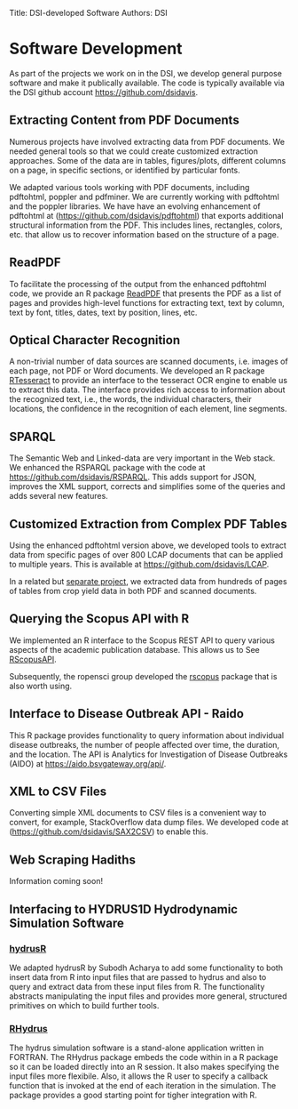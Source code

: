 Title: DSI-developed Software
Authors: DSI

# Software Development
As part of the projects we work on in the DSI, we develop
general purpose software and make it publically available.
The code is typically available via the DSI github account 
https://github.com/dsidavis.


## Extracting Content from PDF Documents
Numerous projects have involved extracting data from PDF documents.
We needed general tools so that we could create customized extraction approaches.
Some of the data are in tables, figures/plots, different columns on a page, 
in specific sections, or identified by particular fonts.

We adapted various tools working with PDF documents, including pdftohtml, poppler and pdfminer.  We
are currently working with pdftohtml and the poppler libraries.  We have have an evolving
enhancement of pdftohtml at (https://github.com/dsidavis/pdftohtml) that exports additional
structural information from the PDF.  This includes lines, rectangles, colors, etc. that allow us to
recover information based on the structure of a page.

## ReadPDF
To facilitate the processing of the output from the enhanced pdftohtml
code, we provide an R package [ReadPDF](https://github.com/dsidavis/ReadPDF) that presents
the PDF as a list of pages and provides high-level functions
for extracting text, text by column, text by font, titles, dates, 
text by position, lines, etc.


## Optical Character Recognition
A non-trivial number of data sources are scanned documents, 
i.e. images of each page, not PDF or Word documents.
We developed an R package [RTesseract](https://github.com/duncantl/Rtesseract) 
to provide an interface to the tesseract OCR engine to enable us to extract this data. 
The interface provides rich access to information about the recognized text,
i.e., the words, the individual characters, their locations, the confidence in the recognition
of each element, line segments.

## SPARQL
The Semantic Web and Linked-data are very important in the Web stack.
We enhanced the RSPARQL package with the code at https://github.com/dsidavis/RSPARQL.
This adds support for JSON, improves the XML support, corrects and simplifies
some of the queries and adds several new features.

## Customized Extraction from Complex PDF Tables
Using the enhanced pdftohtml version above, we developed tools
to extract data from specific pages of over 800 LCAP documents
that can be applied to multiple years.
This is available at https://github.com/dsidavis/LCAP.

In a related but [separate project](https://github.com/dsidavis/PlantTables), 
we extracted data from hundreds of pages
of tables from crop yield data in both PDF and scanned documents.


## Querying the Scopus API with R
We implemented an R interface to the Scopus REST API to query
various aspects of the academic publication database.
This allows us to 
See [RScopusAPI](https://github.com/dsidavis/RScopusAPI).

Subsequently, the ropensci group developed the [rscopus](https://github.com/muschellij2/rscopus)
package that is also worth using.


## Interface to Disease Outbreak API - Raido
This R package provides functionality to query information about
individual disease outbreaks, the number of people affected over time,
the duration, and the location.
The API is Analytics for Investigation of Disease Outbreaks (AIDO)
at https://aido.bsvgateway.org/api/.


## XML to CSV Files
Converting simple XML documents to CSV files 
is a convenient way to convert, for example,
StackOverflow data dump files.
We developed code at (https://github.com/dsidavis/SAX2CSV) to enable this.

## Web Scraping Hadiths
Information coming soon!

## Interfacing to HYDRUS1D Hydrodynamic Simulation Software

### [hydrusR](https://github.com/dsidavis/hydrusR)
We adapted hydrusR by Subodh Acharya to add some functionality
to both insert data from R into input files that are passed to hydrus
and also to query and extract data from these input files from R.
The functionality abstracts manipulating the input files and provides
more general, structured primitives on which to build further tools.

### [RHydrus](https://github.com/mespe/RHydrus)
The hydrus simulation software is a stand-alone application written
in FORTRAN. The RHydrus package embeds the code within in a R package
so it can be loaded directly into an R session.  It also makes specifying
the input files more flexibile.  Also, it allows the R user to specify
a callback function that is invoked at the end of each iteration in the simulation.
The package provides a good starting point for tigher integration with R.